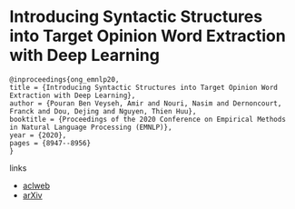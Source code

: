 # Introducing Syntactic Structures into Target Opinion Word Extraction with Deep Learning

```
@inproceedings{ong_emnlp20,
title = {Introducing Syntactic Structures into Target Opinion Word Extraction with Deep Learning},
author = {Pouran Ben Veyseh, Amir and Nouri, Nasim and Dernoncourt, Franck and Dou, Dejing and Nguyen, Thien Huu},
booktitle = {Proceedings of the 2020 Conference on Empirical Methods in Natural Language Processing (EMNLP)},
year = {2020},
pages = {8947--8956}
}
```

links
- [aclweb](https://www.aclweb.org/anthology/2020.emnlp-main.719/)
- [arXiv](https://arxiv.org/abs/2010.13378)
